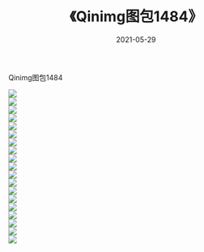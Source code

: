 ﻿---
layout: post
title:  《Qinimg图包1484》
date:   2021-05-29
img: http://imgx.orgx.ga/Qinimg图包/Qinimg图包1484/000.jpg
categories: [美女, 清纯, 唯美]
---

Qinimg图包1484

 ![](http://imgx.orgx.ga/Qinimg图包/Qinimg图包1484/001.jpg) <br>![](http://imgx.orgx.ga/Qinimg图包/Qinimg图包1484/002.jpg) <br>![](http://imgx.orgx.ga/Qinimg图包/Qinimg图包1484/003.jpg) <br>![](http://imgx.orgx.ga/Qinimg图包/Qinimg图包1484/004.jpg) <br>![](http://imgx.orgx.ga/Qinimg图包/Qinimg图包1484/005.jpg) <br>![](http://imgx.orgx.ga/Qinimg图包/Qinimg图包1484/006.jpg) <br>![](http://imgx.orgx.ga/Qinimg图包/Qinimg图包1484/007.jpg) <br>![](http://imgx.orgx.ga/Qinimg图包/Qinimg图包1484/008.jpg) <br>![](http://imgx.orgx.ga/Qinimg图包/Qinimg图包1484/009.jpg) <br>![](http://imgx.orgx.ga/Qinimg图包/Qinimg图包1484/010.jpg) <br>![](http://imgx.orgx.ga/Qinimg图包/Qinimg图包1484/011.jpg) <br>![](http://imgx.orgx.ga/Qinimg图包/Qinimg图包1484/012.jpg) <br>![](http://imgx.orgx.ga/Qinimg图包/Qinimg图包1484/013.jpg) <br>![](http://imgx.orgx.ga/Qinimg图包/Qinimg图包1484/014.jpg) <br>![](http://imgx.orgx.ga/Qinimg图包/Qinimg图包1484/015.jpg) <br>![](http://imgx.orgx.ga/Qinimg图包/Qinimg图包1484/016.jpg) <br>![](http://imgx.orgx.ga/Qinimg图包/Qinimg图包1484/017.jpg) <br>![](http://imgx.orgx.ga/Qinimg图包/Qinimg图包1484/018.jpg) <br>![](http://imgx.orgx.ga/Qinimg图包/Qinimg图包1484/019.jpg) <br>